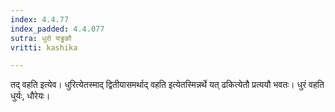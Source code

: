 ```yaml
---
index: 4.4.77
index_padded: 4.4.077
sutra: धुरो यड्ढकौ
vritti: kashika

---
```

तद् वहति इत्येव। धुरित्येतस्माद् द्वितीयासमर्थाद् वहति इत्येतस्मिन्नर्थे यत् ढकित्येतौ प्रत्ययौ भवतः। धुरं वहति धुर्यः, धौरेयः।